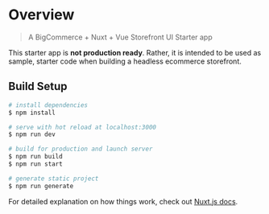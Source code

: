 # Overview

> A BigCommerce + Nuxt + Vue Storefront UI Starter app

This starter app is **not production ready**. Rather, it is intended to be used as sample, starter code when building a headless ecommerce storefront. 

## Build Setup

``` bash
# install dependencies
$ npm install

# serve with hot reload at localhost:3000
$ npm run dev

# build for production and launch server
$ npm run build
$ npm run start

# generate static project
$ npm run generate
```

For detailed explanation on how things work, check out [Nuxt.js docs](https://nuxtjs.org).

